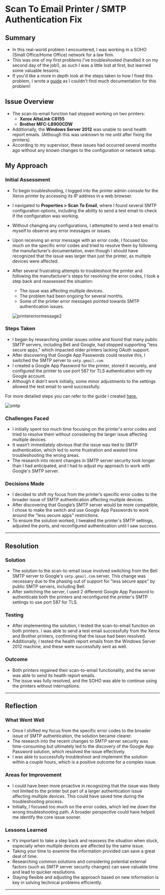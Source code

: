 # Scan To Email Printer / SMTP Authentication Fix
## Summary
- In this real-world problem I encountered, I was working in a SOHO (Small Office/Home Office) network for a law firm.
- This was one of my first problems I've troubleshooted (handled it on my second day of the job!), as such I was a little lost at first, but learned some valuable lessons.
- If you'd like a more in depth look at the steps taken to how I fixed this problem, I wrote a [guide](https://docs.google.com/document/d/e/2PACX-1vSwEgmaSTG0ZnqFp8BNE_Y-vO3FpDXdbM8p3SWTnTgnNSdTcl69RgLNMOOVktDZgG6pUZIX9z76v64f/pub) as I couldn't find much documentation for this problem!
## Issue Overview
- The scan-to-email function had stopped working on two printers:  
  - **Xerox AltaLink C8155**  
  - **Brother MFC-L8900CDW**  
- Additionally, the **Windows Server 2012** was unable to send health report emails. (Although this was unknown to me until after fixing the printers)
- According to my supervisor, these issues had occurred several months ago without any known changes to the configuration or network setup.

## My Approach

### Initial Assessment
- To begin troubleshooting, I logged into the printer admin console for the Xerox printer by accessing its IP address in a web browser.
- I navigated to **Properties > Scan To Email**, where I found several SMTP configuration options, including the ability to send a test email to check if the configuration was working.
- Without changing any configurations, I attempted to send a test email to myself to observe any error messages or issues.
- Upon receiving an error message with an error code, I focused too much on the specific error codes and tried to resolve them by following the manufacturer’s documentation, even though I should have recognized that the issue was larger than just the printer, as multiple devices were affected.
- After several frustrating attempts to troubleshoot the printer and following the manufacturer's steps for resolving the error codes, I took a step back and reassessed the situation:
  - The issue was affecting multiple devices.
  - The problem had been ongoing for several months.
  - Some of the printer error messages pointed towards SMTP authentication issues.
  
  ![printererrormessage2](https://github.com/user-attachments/assets/2454e067-f726-4b60-a11d-f013e266c1b4)


### Steps Taken
- I began by researching similar issues online and found that many public SMTP servers, including Bell and Google, had stopped supporting "less secure apps," which impacted older printers lacking OAuth support.
- After discovering that Google App Passwords could resolve this, I switched the SMTP server to `smtp.gmail.com`.
- I created a Google App Password for the printer, stored it securely, and configured the printer to use port 587 for TLS authentication with my Google account.
- Although it didn’t work initially, some minor adjustments to the settings allowed the test email to send successfully.

For more detailed steps you can refer to the guide I created [here.](https://docs.google.com/document/d/e/2PACX-1vSwEgmaSTG0ZnqFp8BNE_Y-vO3FpDXdbM8p3SWTnTgnNSdTcl69RgLNMOOVktDZgG6pUZIX9z76v64f/pub)
  
![smtp](https://github.com/user-attachments/assets/b28cfd28-a414-4c7d-b2ac-a8f3f225ef99)

### Challenges Faced
- I initially spent too much time focusing on the printer's error codes and tried to resolve them without considering the larger issue affecting multiple devices.
- It wasn’t immediately obvious that the issue was tied to SMTP authentication, which led to some frustration and wasted time troubleshooting the wrong areas.
- The research into recent changes in SMTP server security took longer than I had anticipated, and I had to adjust my approach to work with Google's SMTP server.

### Decisions Made
- I decided to shift my focus from the printer’s specific error codes to the broader issue of SMTP authentication affecting multiple devices.
- After discovering that Google’s SMTP server would be more compatible, I chose to make the switch and use Google App Passwords to work around the "less secure apps" restrictions.
- To ensure the solution worked, I tweaked the printer's SMTP settings, adjusted the ports, and reconfigured authentication until I saw success.



---

## Resolution
### Solution
- The solution to the scan-to-email issue involved switching from the Bell SMTP server to Google's `smtp.gmail.com` server. This change was necessary due to the phasing out of support for "less secure apps" by public SMTP servers, including Bell.
- After switching the server, I used 2 differemt Google App Password to authenticate both the printers and reconfigured the printer's SMTP settings to use port 587 for TLS.
  
### Testing
- After implementing the solution, I tested the scan-to-email function on both printers. I was able to send a test email successfully from the Xerox and Brother printers, confirming that the issue had been resolved.
- Additionally, I tested the health report emails from the Windows Server 2012 machine, and these were successfully sent as well.
  
### Outcome
- Both printers regained their scan-to-email functionality, and the server was able to send its health report emails.
- The issue was fully resolved, and the SOHO was able to continue using the printers without interruptions.

---

## Reflection
### What Went Well
- Once I shifted my focus from the specific error codes to the broader issue of SMTP authentication, the solution became clearer.
- The research into the recent changes to SMTP server security was time-consuming but ultimately led to the discovery of the Google App Password solution, which resolved the issue effectively.
- I was able to successfully troubleshoot and implement the solution within a couple hours, which is a positive outcome for a complex issue.

### Areas for Improvement
- I could have been more proactive in recognizing that the issue was likely not limited to the printer but part of a larger authentication issue affecting multiple devices. This could have saved time during the troubleshooting process.
- Initially, I focused too much on the error codes, which led me down the wrong troubleshooting path. A broader perspective could have helped me identify the core issue sooner.

### Lessons Learned
- It’s important to take a step back and reassess the situation when stuck, especially when multiple devices are affected by the same issue.
- Taking your time to examine the information provided can save a great deal of time.
- Researching common solutions and considering potential external factors (such as SMTP server security changes) can save valuable time and lead to quicker resolutions.
- Staying flexible and adjusting the approach based on new information is key in solving technical problems efficiently.

---

